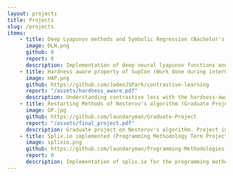 ```yaml
---
layout: projects
title: Projects
slug: /projects
items:
    - title: Deep Lyapunov methods and Symbolic Regression (Bachelor's thesis of mathematics, Ongoing)
      image: DLN.png
      github: 0
      report: 0
      description: Implementation of deep neural lyapunov functions and symbolic regression, codes and report to be uploaded
    - title: Hardness aware property of SupCon (Work done during internship at DRL research group)
      image: HAP.png
      github: https://github.com/JadenJSPark/contrastive-learning
      report: "/assets/hardness_aware.pdf"
      description: Understanding contrastive loss with the hardness-aware property that it has. Sensitivity analysis on temperature & augmentation strength
    - title: Restarting Methods of Nesterov's algorithm (Graduate Project)
      image: GP.jpg
      github: https://github.com/laundaryman/Graduate-Project
      report: "/assets/final_project.pdf"
      description: Graduate project on Nesterov's algorithm. Project implemented on MATLAB, and some theoretical analysis was also given.
    - title: Splix.io implemented (Programming Methodology Term Project)
      image: splixio.png
      github: https://github.com/laundaryman/Programming-Methodologies-Final-Project
      report: 0
      description: Implementation of splix.io for the programming methodology term project. Selected as excellent term project
---
```


